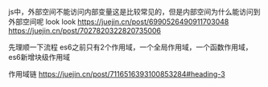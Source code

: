 js中，外部空间不能访问内部变量这是比较常见的，但是内部空间为什么能访问到外部空间呢
look look
https://juejin.cn/post/6990526490911703048
https://juejin.cn/post/7027820322820735006

先理顺一下流程 es6之前只有2个作用域，一个全局作用域，一个函数作用域，es6新增块级作用域

作用域链
https://juejin.cn/post/7116516393100853284#heading-3



